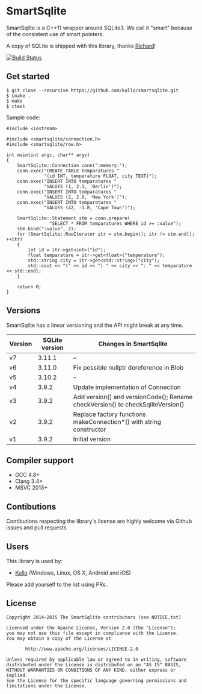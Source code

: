 SmartSqlite
=============

SmartSqlite is a C++11 wrapper around SQLite3.
We call it "smart" because of the consistent use of smart pointers.

A copy of SQLite is shipped with this library,
thanks [Richard](https://www.sqlite.org/crew.html)!

[![Build Status](https://travis-ci.org/kullo/smartsqlite.svg)](https://travis-ci.org/kullo/smartsqlite)

Get started
-----------

```
$ git clone --recursive https://github.com/kullo/smartsqlite.git
$ cmake .
$ make
$ ctest
```

Sample code:

```
#include <iostream>

#include <smartsqlite/connection.h>
#include <smartsqlite/row.h>

int main(int argc, char** argv)
{
    SmartSqlite::Connection conn(":memory:");
    conn.exec("CREATE TABLE temparatures "
              "(id INT, temperature FLOAT, city TEXT)");
    conn.exec("INSERT INTO temparatures "
              "VALUES (1, 2.1, 'Berlin')");
    conn.exec("INSERT INTO temparatures "
              "VALUES (2, 2.0, 'New York')");
    conn.exec("INSERT INTO temparatures "
              "VALUES (42, -1.8, 'Cape Town')");

    SmartSqlite::Statement stm = conn.prepare(
                "SELECT * FROM temparatures WHERE id >= :value");
    stm.bind(":value", 2);
    for (SmartSqlite::RowIterator itr = stm.begin(); itr != stm.end(); ++itr)
    {
        int id = itr->get<int>("id");
        float temparature = itr->get<float>("temperature");
        std::string city = itr->get<std::string>("city");
        std::cout << "(" << id << ") " << city << ": " << temparature << std::endl;
    }

    return 0;
}
```

Versions
----------------

SmartSqlite has a linear versioning and the API might break at any time.

Version     | SQLite version | Changes in SmartSqlite
----------- | -------------- | ----------------------
v7          | 3.11.1         | –
v6          | 3.11.0         | Fix possible nullptr dereference in Blob
v5          | 3.10.2         | –
v4          | 3.9.2          | Update implementation of Connection
v3          | 3.9.2          | Add version() and versionCode(); Rename checkVersion() to checkSqliteVersion()
v2          | 3.9.2          | Replace factory functions makeConnection*() with string constructor
v1          | 3.9.2          | Initial version


Compiler support
----------------

* GCC 4.8+
* Clang 3.4+
* MSVC 2013+


Contibutions
----------------

Contibutions respecting the library's license
are highly welcome via Github issues and pull requests.


Users
----------------

This library is used by:

* [Kullo](https://www.kullo.net/) (Windows, Linux, OS X, Android and iOS)

Please add yourself to the list using PRs.


License
-------

```
Copyright 2014–2015 The SmartSqlite contributors (see NOTICE.txt)

Licensed under the Apache License, Version 2.0 (the "License");
you may not use this file except in compliance with the License.
You may obtain a copy of the License at

       http://www.apache.org/licenses/LICENSE-2.0

Unless required by applicable law or agreed to in writing, software
distributed under the License is distributed on an "AS IS" BASIS,
WITHOUT WARRANTIES OR CONDITIONS OF ANY KIND, either express or implied.
See the License for the specific language governing permissions and
limitations under the License.
```
